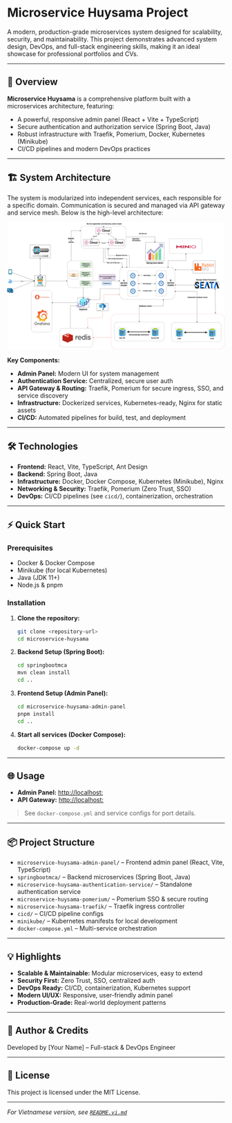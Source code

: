# Microservice Huysama Project

A modern, production-grade microservices system designed for scalability, security, and maintainability. This project demonstrates advanced system design, DevOps, and full-stack engineering skills, making it an ideal showcase for professional portfolios and CVs.

---

## 🚀 Overview

**Microservice Huysama** is a comprehensive platform built with a microservices architecture, featuring:
- A powerful, responsive admin panel (React + Vite + TypeScript)
- Secure authentication and authorization service (Spring Boot, Java)
- Robust infrastructure with Traefik, Pomerium, Docker, Kubernetes (Minikube)
- CI/CD pipelines and modern DevOps practices

---

## 🏗️ System Architecture

The system is modularized into independent services, each responsible for a specific domain. Communication is secured and managed via API gateway and service mesh. Below is the high-level architecture:

![System Architecture](./imgs/architecture_system.png)

**Key Components:**
- **Admin Panel:** Modern UI for system management
- **Authentication Service:** Centralized, secure user auth
- **API Gateway & Routing:** Traefik, Pomerium for secure ingress, SSO, and service discovery
- **Infrastructure:** Dockerized services, Kubernetes-ready, Nginx for static assets
- **CI/CD:** Automated pipelines for build, test, and deployment

---

## 🛠️ Technologies

- **Frontend:** React, Vite, TypeScript, Ant Design
- **Backend:** Spring Boot, Java
- **Infrastructure:** Docker, Docker Compose, Kubernetes (Minikube), Nginx
- **Networking & Security:** Traefik, Pomerium (Zero Trust, SSO)
- **DevOps:** CI/CD pipelines (see `cicd/`), containerization, orchestration

---

## ⚡ Quick Start

### Prerequisites
- Docker & Docker Compose
- Minikube (for local Kubernetes)
- Java (JDK 11+)
- Node.js & pnpm

### Installation

1. **Clone the repository:**
   ```bash
   git clone <repository-url>
   cd microservice-huysama
   ```
2. **Backend Setup (Spring Boot):**
   ```bash
   cd springbootmca
   mvn clean install
   cd ..
   ```
3. **Frontend Setup (Admin Panel):**
   ```bash
   cd microservice-huysama-admin-panel
   pnpm install
   cd ..
   ```
4. **Start all services (Docker Compose):**
   ```bash
   docker-compose up -d
   ```

---

## 🌐 Usage

- **Admin Panel:** [http://localhost:<admin-port>](http://localhost:<admin-port>)
- **API Gateway:** [http://localhost:<traefik-port>](http://localhost:<traefik-port>)

> See `docker-compose.yml` and service configs for port details.

---

## 📦 Project Structure

- `microservice-huysama-admin-panel/` – Frontend admin panel (React, Vite, TypeScript)
- `springbootmca/` – Backend microservices (Spring Boot, Java)
- `microservice-huysama-authentication-service/` – Standalone authentication service
- `microservice-huysama-pomerium/` – Pomerium SSO & secure routing
- `microservice-huysama-traefik/` – Traefik ingress controller
- `cicd/` – CI/CD pipeline configs
- `minikube/` – Kubernetes manifests for local development
- `docker-compose.yml` – Multi-service orchestration

---

## 💡 Highlights

- **Scalable & Maintainable:** Modular microservices, easy to extend
- **Security First:** Zero Trust, SSO, centralized auth
- **DevOps Ready:** CI/CD, containerization, Kubernetes support
- **Modern UI/UX:** Responsive, user-friendly admin panel
- **Production-Grade:** Real-world deployment patterns

---

## 👤 Author & Credits

Developed by [Your Name] – Full-stack & DevOps Engineer

---

## 📄 License

This project is licensed under the MIT License.

---

*For Vietnamese version, see [`README.vi.md`](./README.vi.md)*
